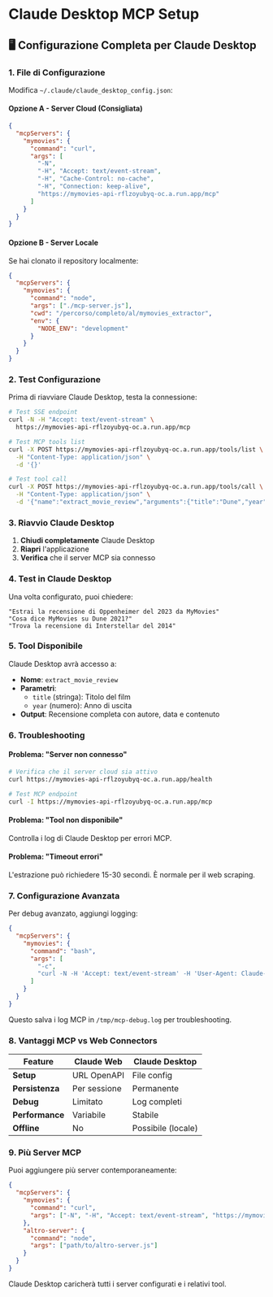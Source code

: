 # Claude Desktop MCP Setup

## 🖥️ Configurazione Completa per Claude Desktop

### 1. File di Configurazione

Modifica `~/.claude/claude_desktop_config.json`:

#### Opzione A - Server Cloud (Consigliata)

```json
{
  "mcpServers": {
    "mymovies": {
      "command": "curl",
      "args": [
        "-N",
        "-H", "Accept: text/event-stream",
        "-H", "Cache-Control: no-cache",
        "-H", "Connection: keep-alive",
        "https://mymovies-api-rflzoyubyq-oc.a.run.app/mcp"
      ]
    }
  }
}
```

#### Opzione B - Server Locale

Se hai clonato il repository localmente:

```json
{
  "mcpServers": {
    "mymovies": {
      "command": "node",
      "args": ["./mcp-server.js"],
      "cwd": "/percorso/completo/al/mymovies_extractor",
      "env": {
        "NODE_ENV": "development"
      }
    }
  }
}
```

### 2. Test Configurazione

Prima di riavviare Claude Desktop, testa la connessione:

```bash
# Test SSE endpoint
curl -N -H "Accept: text/event-stream" \
  https://mymovies-api-rflzoyubyq-oc.a.run.app/mcp

# Test MCP tools list
curl -X POST https://mymovies-api-rflzoyubyq-oc.a.run.app/tools/list \
  -H "Content-Type: application/json" \
  -d '{}'

# Test tool call
curl -X POST https://mymovies-api-rflzoyubyq-oc.a.run.app/tools/call \
  -H "Content-Type: application/json" \
  -d '{"name":"extract_movie_review","arguments":{"title":"Dune","year":2021}}'
```

### 3. Riavvio Claude Desktop

1. **Chiudi completamente** Claude Desktop
2. **Riapri** l'applicazione
3. **Verifica** che il server MCP sia connesso

### 4. Test in Claude Desktop

Una volta configurato, puoi chiedere:

```
"Estrai la recensione di Oppenheimer del 2023 da MyMovies"
"Cosa dice MyMovies su Dune 2021?"
"Trova la recensione di Interstellar del 2014"
```

### 5. Tool Disponibile

Claude Desktop avrà accesso a:

- **Nome**: `extract_movie_review`
- **Parametri**:
  - `title` (stringa): Titolo del film
  - `year` (numero): Anno di uscita
- **Output**: Recensione completa con autore, data e contenuto

### 6. Troubleshooting

#### Problema: "Server non connesso"

```bash
# Verifica che il server cloud sia attivo
curl https://mymovies-api-rflzoyubyq-oc.a.run.app/health

# Test MCP endpoint
curl -I https://mymovies-api-rflzoyubyq-oc.a.run.app/mcp
```

#### Problema: "Tool non disponibile"

Controlla i log di Claude Desktop per errori MCP.

#### Problema: "Timeout errori"

L'estrazione può richiedere 15-30 secondi. È normale per il web scraping.

### 7. Configurazione Avanzata

Per debug avanzato, aggiungi logging:

```json
{
  "mcpServers": {
    "mymovies": {
      "command": "bash",
      "args": [
        "-c",
        "curl -N -H 'Accept: text/event-stream' -H 'User-Agent: Claude-Desktop-MCP/1.0' https://mymovies-api-rflzoyubyq-oc.a.run.app/mcp 2>&1 | tee /tmp/mcp-debug.log"
      ]
    }
  }
}
```

Questo salva i log MCP in `/tmp/mcp-debug.log` per troubleshooting.

### 8. Vantaggi MCP vs Web Connectors

| Feature | Claude Web | Claude Desktop |
|---------|------------|----------------|
| **Setup** | URL OpenAPI | File config |
| **Persistenza** | Per sessione | Permanente |
| **Debug** | Limitato | Log completi |
| **Performance** | Variabile | Stabile |
| **Offline** | No | Possibile (locale) |

### 9. Più Server MCP

Puoi aggiungere più server contemporaneamente:

```json
{
  "mcpServers": {
    "mymovies": {
      "command": "curl",
      "args": ["-N", "-H", "Accept: text/event-stream", "https://mymovies-api-rflzoyubyq-oc.a.run.app/mcp"]
    },
    "altro-server": {
      "command": "node",
      "args": ["path/to/altro-server.js"]
    }
  }
}
```

Claude Desktop caricherà tutti i server configurati e i relativi tool.